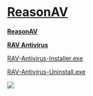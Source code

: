# [ReasonAV](https://www.reasonsecurity.com/compare)

[**ReasonAV**](https://www.reasonsecurity.com/compare)

[**RAV Antivirus**](https://www.reasonsecurity.com/compare)

[RAV-Antivirus-Installer.exe](https://github.com/windows64/ReasonAV/releases/download/ReasonAV-Download/RAV-Antivirus-installer.exe)

[RAV-Antivirus-Uninstall.exe](https://github.com/windows64/ReasonAV/releases/download/ReasonAV-RemoveTool/Uninstall.exe)

![](https://www.reasonsecurity.com/assets/393f8dd2.webp)
